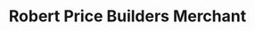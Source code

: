 ---
title: "Robert Price Builders Merchant"
url: /chepstow/robert-price-builders-merchant/
shop: Baustoffe
---
